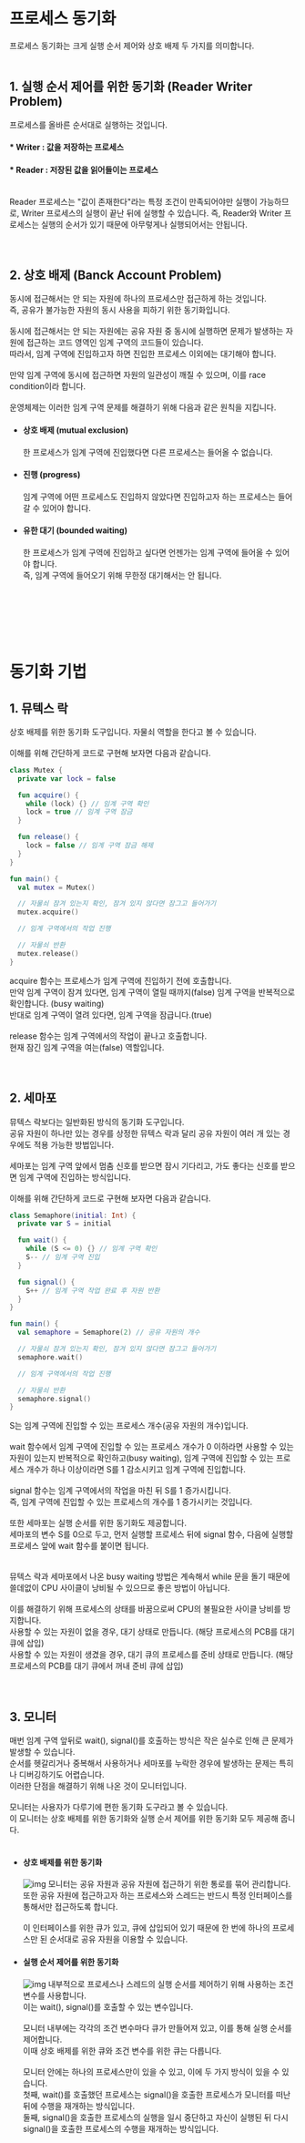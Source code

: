 # 프로세스 동기화
프로세스 동기화는 크게 실행 순서 제어와 상호 배제 두 가지를 의미합니다.
</br>
</br>
## 1. 실행 순서 제어를 위한 동기화 (Reader Writer Problem)
프로세스를 올바른 순서대로 실행하는 것입니다.
#### * Writer : 값을 저장하는 프로세스
#### * Reader : 저장된 값을 읽어들이는 프로세스
</br>
Reader 프로세스는 "값이 존재한다"라는 특정 조건이 만족되어야만 실행이 가능하므로, Writer 프로세스의 실행이 끝난 뒤에 실행할 수 있습니다.  
즉, Reader와 Writer 프로세스는 실행의 순서가 있기 때문에 아무렇게나 실행되어서는 안됩니다.
</br>
</br>
</br>

## 2. 상호 배제 (Banck Account Problem)
동시에 접근해서는 안 되는 자원에 하나의 프로세스만 접근하게 하는 것입니다.  
즉, 공유가 불가능한 자원의 동시 사용을 피하기 위한 동기화입니다.
</br>
</br>
동시에 접근해서는 안 되는 자원에는 공유 자원 중 동시에 실행하면 문제가 발생하는 자원에 접근하는 코드 영역인 임계 구역의 코드들이 있습니다.  
따라서, 임계 구역에 진입하고자 하면 진입한 프로세스 이외에는 대기해야 합니다.
</br>
</br>
만약 임계 구역에 동시에 접근하면 자원의 일관성이 깨질 수 있으며, 이를 race condition이라 합니다.
</br>
</br>
운영체제는 이러한 임계 구역 문제를 해결하기 위해 다음과 같은 원칙을 지킵니다.
* #### 상호 배제 (mutual exclusion)
  한 프로세스가 임계 구역에 진입했다면 다른 프로세스는 들어올 수 없습니다.
* #### 진행 (progress)
  임계 구역에 어떤 프로세스도 진입하지 않았다면 진입하고자 하는 프로세스는 들어갈 수 있어야 합니다.
* #### 유한 대기 (bounded waiting)
  한 프로세스가 임계 구역에 진입하고 싶다면 언젠가는 임계 구역에 들어올 수 있어야 합니다.  
  즉, 임계 구역에 들어오기 위해 무한정 대기해서는 안 됩니다.
</br>
</br>
</br>
</br>
</br>

# 동기화 기법
## 1. 뮤텍스 락
상호 배제를 위한 동기화 도구입니다. 자물쇠 역할을 한다고 볼 수 있습니다.
</br>
</br>
이해를 위해 간단하게 코드로 구현해 보자면 다음과 같습니다.
```kotlin
class Mutex {
  private var lock = false

  fun acquire() {
    while (lock) {} // 임계 구역 확인
    lock = true // 임계 구역 잠금
  }

  fun release() {
    lock = false // 임계 구역 잠금 해제
  }
}

fun main() {
  val mutex = Mutex()

  // 자물쇠 잠겨 있는지 확인, 잠겨 있지 않다면 잠그고 들어가기
  mutex.acquire()

  // 임계 구역에서의 작업 진행

  // 자물쇠 반환
  mutex.release()
}
```
acquire 함수는 프로세스가 임계 구역에 진입하기 전에 호출합니다.  
만약 임계 구역이 잠겨 있다면, 임계 구역이 열릴 때까지(false) 임계 구역을 반복적으로 확인합니다. (busy waiting)  
반대로 임계 구역이 열려 있다면, 임계 구역을 잠급니다.(true)
</br>
</br>
release 함수는 임계 구역에서의 작업이 끝나고 호출합니다.  
현재 잠긴 임계 구역을 여는(false) 역할입니다.
</br>
</br>
</br>
## 2. 세마포
뮤텍스 락보다는 일반화된 방식의 동기화 도구입니다.  
공유 자원이 하나만 있는 경우를 상정한 뮤텍스 락과 달리 공유 자원이 여러 개 있는 경우에도 적용 가능한 방법입니다.
</br>
</br>
세마포는 임계 구역 앞에서 멈춤 신호를 받으면 잠시 기다리고, 가도 좋다는 신호를 받으면 임계 구역에 진입하는 방식입니다.
</br>
</br>
이해를 위해 간단하게 코드로 구현해 보자면 다음과 같습니다.
```kotlin
class Semaphore(initial: Int) {
  private var S = initial

  fun wait() {
    while (S <= 0) {} // 임계 구역 확인
    S-- // 임계 구역 진입
  }

  fun signal() {
    S++ // 임계 구역 작업 완료 후 자원 반환
  }
}

fun main() {
  val semaphore = Semaphore(2) // 공유 자원의 개수

  // 자물쇠 잠겨 있는지 확인, 잠겨 있지 않다면 잠그고 들어가기
  semaphore.wait()

  // 임계 구역에서의 작업 진행

  // 자물쇠 반환
  semaphore.signal()
}
```
S는 임계 구역에 진입할 수 있는 프로세스 개수(공유 자원의 개수)입니다.
</br>
</br>
wait 함수에서 임계 구역에 진입할 수 있는 프로세스 개수가 0 이하라면 사용할 수 있는 자원이 있는지 반복적으로 확인하고(busy waiting), 임계 구역에 진입할 수 있는 프로세스 개수가 하나 이상이라면 S를 1 감소시키고 임계 구역에 진입합니다.
</br>
</br>
signal 함수는 임계 구역에서의 작업을 마친 뒤 S를 1 증가시킵니다.  
즉, 임계 구역에 진입할 수 있는 프로세스의 개수를 1 증가시키는 것입니다.
</br>
</br>
또한 세마포는 실행 순서를 위한 동기화도 제공합니다.  
세마포의 변수 S를 0으로 두고, 먼저 실행할 프로세스 뒤에 signal 함수, 다음에 실행할 프로세스 앞에 wait 함수를 붙이면 됩니다.
</br>
</br>
</br>
뮤텍스 락과 세마포에서 나온 busy waiting 방법은 계속해서 while 문을 돌기 때문에 쓸데없이 CPU 사이클이 낭비될 수 있으므로 좋은 방법이 아닙니다.
</br>
</br>
이를 해결하기 위해 프로세스의 상태를 바꿈으로써 CPU의 불필요한 사이클 낭비를 방지합니다.  
사용할 수 있는 자원이 없을 경우, 대기 상태로 만듭니다. (해당 프로세스의 PCB를 대기 큐에 삽입)  
사용할 수 있는 자원이 생겼을 경우, 대기 큐의 프로세스를 준비 상태로 만듭니다. (해당 프로세스의 PCB를 대기 큐에서 꺼내 준비 큐에 삽입)
</br>
</br>
</br>
## 3. 모니터
매번 임계 구역 앞뒤로 wait(), signal()를 호출하는 방식은 작은 실수로 인해 큰 문제가 발생할 수 있습니다.  
순서를 헷갈리거나 중복해서 사용하거나 세마포를 누락한 경우에 발생하는 문제는 특히나 디버깅하기도 어렵습니다.  
이러한 단점을 해결하기 위해 나온 것이 모니터입니다.
</br>
</br>
모니터는 사용자가 다루기에 편한 동기화 도구라고 볼 수 있습니다.  
이 모니터는 상호 배제를 위한 동기화와 실행 순서 제어를 위한 동기화 모두 제공해 줍니다.
</br>
</br>
* #### 상호 배제를 위한 동기화
  ![img](../image/정현주-image1.png)
  모니터는 공유 자원과 공유 자원에 접근하기 위한 통로를 묶어 관리합니다.  
  또한 공유 자원에 접근하고자 하는 프로세스와 스레드는 반드시 특정 인터페이스를 통해서만 접근하도록 합니다.
  </br>
  </br>
  이 인터페이스를 위한 큐가 있고, 큐에 삽입되어 있기 때문에 한 번에 하나의 프로세스만 된 순서대로 공유 자원을 이용할 수 있습니다.

* #### 실행 순서 제어를 위한 동기화
  ![img](../image/정현주-image2.png)
  내부적으로 프로세스나 스레드의 실행 순서를 제어하기 위해 사용하는 조건 변수를 사용합니다.  
  이는 wait(), signal()를 호출할 수 있는 변수입니다.
  </br>
  </br>
  모니터 내부에는 각각의 조건 변수마다 큐가 만들어져 있고, 이를 통해 실행 순서를 제어합니다.  
  이때 상호 배제를 위한 큐와 조건 변수를 위한 큐는 다릅니다.
  </br>
  </br>
  모니터 안에는 하나의 프로세스만이 있을 수 있고, 이에 두 가지 방식이 있을 수 있습니다.  
  첫째, wait()를 호출했던 프로세스는 signal()을 호출한 프로세스가 모니터를 떠난 뒤에 수행을 재개하는 방식입니다.  
  둘째, signal()을 호출한 프로세스의 실행을 일시 중단하고 자신이 실행된 뒤 다시 signal()을 호출한 프로세스의 수행을 재개하는 방식입니다.

